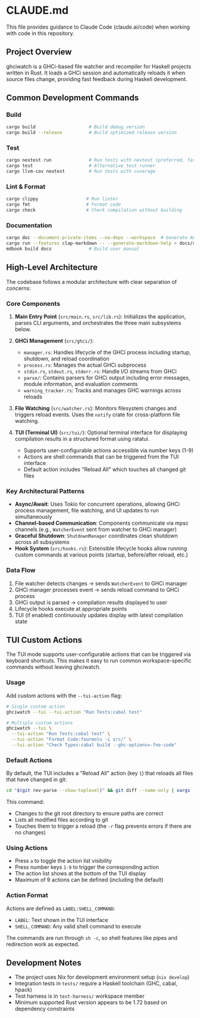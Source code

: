# CLAUDE.md

This file provides guidance to Claude Code (claude.ai/code) when working with code in this repository.

## Project Overview

ghciwatch is a GHCi-based file watcher and recompiler for Haskell projects written in Rust. It loads a GHCi session and automatically reloads it when source files change, providing fast feedback during Haskell development.

## Common Development Commands

### Build
```bash
cargo build                    # Build debug version
cargo build --release          # Build optimized release version
```

### Test
```bash
cargo nextest run              # Run tests with nextest (preferred, faster)
cargo test                     # Alternative test runner
cargo llvm-cov nextest         # Run tests with coverage
```

### Lint & Format
```bash
cargo clippy                  # Run linter
cargo fmt                     # Format code
cargo check                   # Check compilation without building
```

### Documentation
```bash
cargo doc --document-private-items --no-deps --workspace  # Generate API docs
cargo run --features clap-markdown -- --generate-markdown-help > docs/cli.md  # Update CLI docs
mdbook build docs              # Build user manual
```

## High-Level Architecture

The codebase follows a modular architecture with clear separation of concerns:

### Core Components

1. **Main Entry Point** (`src/main.rs`, `src/lib.rs`): Initializes the application, parses CLI arguments, and orchestrates the three main subsystems below.

2. **GHCi Management** (`src/ghci/`): 
   - `manager.rs`: Handles lifecycle of the GHCi process including startup, shutdown, and reload coordination
   - `process.rs`: Manages the actual GHCi subprocess
   - `stdin.rs`, `stdout.rs`, `stderr.rs`: Handle I/O streams from GHCi
   - `parse/`: Contains parsers for GHCi output including error messages, module information, and evaluation comments
   - `warning_tracker.rs`: Tracks and manages GHC warnings across reloads

3. **File Watching** (`src/watcher.rs`): Monitors filesystem changes and triggers reload events. Uses the `notify` crate for cross-platform file watching.

4. **TUI (Terminal UI)** (`src/tui/`): Optional terminal interface for displaying compilation results in a structured format using ratatui.
   - Supports user-configurable actions accessible via number keys (1-9)
   - Actions are shell commands that can be triggered from the TUI interface
   - Default action includes "Reload All" which touches all changed git files

### Key Architectural Patterns

- **Async/Await**: Uses Tokio for concurrent operations, allowing GHCi process management, file watching, and UI updates to run simultaneously
- **Channel-based Communication**: Components communicate via mpsc channels (e.g., `WatcherEvent` sent from watcher to GHCi manager)
- **Graceful Shutdown**: `ShutdownManager` coordinates clean shutdown across all subsystems
- **Hook System** (`src/hooks.rs`): Extensible lifecycle hooks allow running custom commands at various points (startup, before/after reload, etc.)

### Data Flow

1. File watcher detects changes → sends `WatcherEvent` to GHCi manager
2. GHCi manager processes event → sends reload command to GHCi process  
3. GHCi output is parsed → compilation results displayed to user
4. Lifecycle hooks execute at appropriate points
5. TUI (if enabled) continuously updates display with latest compilation state

## TUI Custom Actions

The TUI mode supports user-configurable actions that can be triggered via keyboard shortcuts. This makes it easy to run common workspace-specific commands without leaving ghciwatch.

### Usage

Add custom actions with the `--tui-action` flag:

```bash
# Single custom action
ghciwatch --tui --tui-action "Run Tests:cabal test"

# Multiple custom actions
ghciwatch --tui \
  --tui-action "Run Tests:cabal test" \
  --tui-action "Format Code:fourmolu -i src/" \
  --tui-action "Check Types:cabal build --ghc-options=-fno-code"
```

### Default Actions

By default, the TUI includes a "Reload All" action (key `1`) that reloads all files that have changed in git:
```bash
cd "$(git rev-parse --show-toplevel)" && git diff --name-only | xargs -r touch
```

This command:
- Changes to the git root directory to ensure paths are correct
- Lists all modified files according to git
- Touches them to trigger a reload (the `-r` flag prevents errors if there are no changes)

### Using Actions

- Press `a` to toggle the action list visibility
- Press number keys `1-9` to trigger the corresponding action
- The action list shows at the bottom of the TUI display
- Maximum of 9 actions can be defined (including the default)

### Action Format

Actions are defined as `LABEL:SHELL_COMMAND`:
- `LABEL`: Text shown in the TUI interface
- `SHELL_COMMAND`: Any valid shell command to execute

The commands are run through `sh -c`, so shell features like pipes and redirection work as expected.

## Development Notes

- The project uses Nix for development environment setup (`nix develop`)
- Integration tests in `tests/` require a Haskell toolchain (GHC, cabal, hpack)
- Test harness is in `test-harness/` workspace member
- Minimum supported Rust version appears to be 1.72 based on dependency constraints